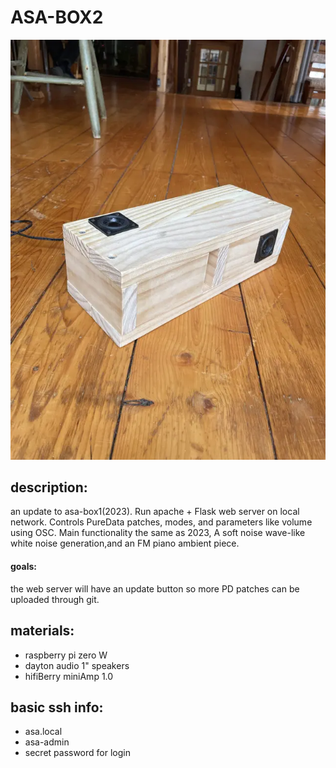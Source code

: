 # ASA-BOX2

![image of the asa-box](assets/images/asabox.webp)

## description:

an update to asa-box1(2023). Run apache + Flask web server on local network. Controls PureData patches, modes, and parameters like volume using OSC. Main functionality the same as 2023, A soft noise wave-like white noise generation,and an FM piano ambient piece.

#### goals:

the web server will have an update button so more PD patches can be uploaded through git.

## materials:

- raspberry pi zero W
- dayton audio 1" speakers
- hifiBerry miniAmp 1.0

## basic ssh info:

- asa.local
- asa-admin
- secret password for login

